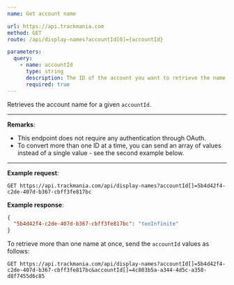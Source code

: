 ```yaml
---
name: Get account name

url: https://api.trackmania.com
method: GET
route: /api/display-names?accountId[0]={accountId}

parameters:
  query:
    - name: accountId
      type: string
      description: The ID of the account you want to retrieve the name for
      required: true
---
```


Retrieves the account name for a given `accountId`.

---

**Remarks**:
- This endpoint does not require any authentication through OAuth.
- To convert more than one ID at a time, you can send an array of values instead of a single value - see the second example below.

---

**Example request**:
```plain
GET https://api.trackmania.com/api/display-names?accountId[]=5b4d42f4-c2de-407d-b367-cbff3fe817bc
```

**Example response**:
```json
{
  "5b4d42f4-c2de-407d-b367-cbff3fe817bc": "tooInfinite"
}
```

To retrieve more than one name at once, send the `accountId` values as follows:
```plain
GET https://api.trackmania.com/api/display-names?accountId[]=5b4d42f4-c2de-407d-b367-cbff3fe817bc&accountId[]=4c803b5a-a344-4d5c-a358-d8f7455d6c85
```
